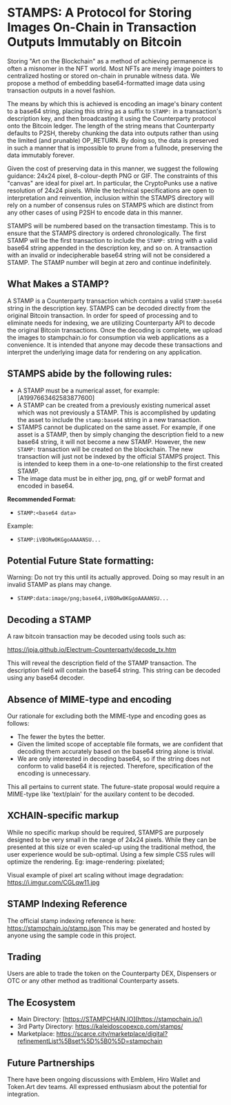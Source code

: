 
# STAMPS: A Protocol for Storing Images On-Chain in Transaction Outputs Immutably on Bitcoin

Storing "Art on the Blockchain" as a method of achieving permanence is often a misnomer in the NFT world. Most NFTs are merely image pointers to centralized hosting or stored on-chain in prunable witness data. We propose a method of embedding base64-formatted image data using transaction outputs in a novel fashion.

The means by which this is achieved is encoding an image's binary content to a base64 string, placing this string as a suffix to `STAMP:` in a transaction's description key, and then broadcasting it using the Counterparty protocol onto the Bitcoin ledger. The length of the string means that Counterparty defaults to P2SH, thereby chunking the data into outputs rather than using the limited (and prunable) OP_RETURN. By doing so, the data is preserved in such a manner that is impossible to prune from a fullnode, preserving the data immutably forever.

Given the cost of preserving data in this manner, we suggest the following guidance: 24x24 pixel, 8-colour-depth PNG or GIF. The constraints of this "canvas" are ideal for pixel art. In particular, the CryptoPunks use a native resolution of 24x24 pixels. While the technical specifications are open to interpretation and reinvention, inclusion within the STAMPS directory will rely on a number of consensus rules on STAMPS which are distinct from any other cases of using P2SH to encode data in this manner.

STAMPS will be numbered based on the transaction timestamp. This is to ensure that the STAMPS directory is ordered chronologically. The first STAMP will be the first transaction to include the `STAMP:` string with a valid base64 string appended in the description key, and so on. A transaction with an invalid or indecipherable base64 string will not be considered a STAMP. The STAMP number will begin at zero and continue indefinitely.

## What Makes a STAMP?

A STAMP is a Counterparty transaction which contains a valid `STAMP:base64` string in the description key. STAMPS can be decoded directly from the original Bitcoin transaction. In order for speed of processing and to eliminate needs for indexing, we are utilizing Counterparty API to decode the original Bitcoin transactions. Once the decoding is complete, we upload the images to stampchain.io for consumption via web applications as a convenience. It is intended that anyone may decode these transactions and interpret the underlying image data for rendering on any application. 

## STAMPS abide by the following rules:


- A STAMP must be a numerical asset, for example: [A1997663462583877600]
- A STAMP can be created from a previously existing numerical asset which was not previously a STAMP. This is accomplished by updating the asset to include the `stamp:base64` string in a new transaction.
- STAMPS cannot be duplicated on the same asset. For example, if one asset is a STAMP, then by simply changing the description field to a new base64 string, it will not become a new STAMP. However, the new `STAMP:` transaction will be created on the blockchain. The new transaction will just not be indexed by the official STAMPS project. This is intended to keep them in a one-to-one relationship to the first created STAMP.
- The image data must be in either jpg, png, gif or webP format and encoded in base64.

**Recommended Format:**

- `STAMP:<base64 data>`

Example:

- `STAMP:iVBORw0KGgoAAAANSU...`

## Potential Future State formatting:

Warning: Do not try this until its actually approved. Doing so may result in an invalid STAMP as plans may change.

- `STAMP:data:image/png;base64,iVBORw0KGgoAAAANSU...`

## Decoding a STAMP

A raw bitcoin transaction may be decoded using tools such as:

https://jpja.github.io/Electrum-Counterparty/decode_tx.htm

This will reveal the description field of the STAMP transaction. The description field will contain the base64 string. This string can be decoded using any base64 decoder. 

## Absence of MIME-type and encoding

Our rationale for excluding both the MIME-type and encoding goes as follows:

- The fewer the bytes the better.
- Given the limited scope of acceptable file formats, we are confident that decoding them accurately based on the base64 string alone is trivial.
- We are only interested in decoding base64, so if the string does not conform to valid base64 it is rejected. Therefore, specification of the encoding is unnecessary.

This all pertains to current state. The future-state proposal would require a MIME-type like 'text/plain' for the auxilary content to be decoded.

## XCHAIN-specific markup

While no specific markup should be required, STAMPS are purposely designed to be very small in the range of 24x24 pixels. While they can be presented at this size or even scaled-up using the traditional method, the user experience would be sub-optimal. Using a few simple CSS rules will optimize the rendering. Eg: image-rendering: pixelated;

Visual example of pixel art scaling without image degradation: https://i.imgur.com/CGLqw11.jpg

## STAMP Indexing Reference

The official stamp indexing reference is here: https://stampchain.io/stamp.json This may be generated and hosted by anyone using the sample code in this project. 

## Trading

Users are able to trade the token on the Counterparty DEX, Dispensers or OTC or any other method as traditional Counterparty assets.

## The Ecosystem

- Main Directory: [https://STAMPCHAIN.IO](https://stampchain.io/)
- 3rd Party Directory: https://kaleidoscopexcp.com/stamps/
- Marketplace: https://scarce.city/marketplace/digital?refinementList%5Bset%5D%5B0%5D=stampchain

## Future Partnerships

There have been ongoing discussions with Emblem, Hiro Wallet and Token.Art dev teams. All expressed enthusiasm about the potential for integration.

